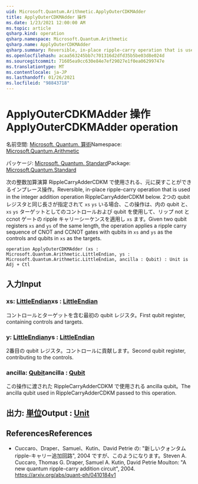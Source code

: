 ```yaml
---
uid: Microsoft.Quantum.Arithmetic.ApplyOuterCDKMAdder
title: ApplyOuterCDKMAdder 操作
ms.date: 1/23/2021 12:00:00 AM
ms.topic: article
qsharp.kind: operation
qsharp.namespace: Microsoft.Quantum.Arithmetic
qsharp.name: ApplyOuterCDKMAdder
qsharp.summary: Reversible, in-place ripple-carry operation that is used in the integer addition operation RippleCarryAdderCDKM below. Given two qubit registers `xs` and `ys` of the same length, the operation applies a ripple carry sequence of CNOT and CCNOT gates with qubits in `xs` and `ys` as the controls and qubits in `xs` as the targets.
ms.openlocfilehash: acaa563245bb7c701316d2dfd35b5be03d8e024d
ms.sourcegitcommit: 71605ea9cc630e84e7ef29027e1f0ea06299747e
ms.translationtype: MT
ms.contentlocale: ja-JP
ms.lasthandoff: 01/26/2021
ms.locfileid: "98843718"
---
```

# <a name="applyoutercdkmadder-operation"></a><span data-ttu-id="fc675-102">ApplyOuterCDKMAdder 操作</span><span class="sxs-lookup"><span data-stu-id="fc675-102">ApplyOuterCDKMAdder operation</span></span>

<span data-ttu-id="fc675-103">名前空間: [Microsoft. Quantum. 算術](xref:Microsoft.Quantum.Arithmetic)</span><span class="sxs-lookup"><span data-stu-id="fc675-103">Namespace: [Microsoft.Quantum.Arithmetic](xref:Microsoft.Quantum.Arithmetic)</span></span>

<span data-ttu-id="fc675-104">パッケージ: [Microsoft. Quantum. Standard](https://nuget.org/packages/Microsoft.Quantum.Standard)</span><span class="sxs-lookup"><span data-stu-id="fc675-104">Package: [Microsoft.Quantum.Standard](https://nuget.org/packages/Microsoft.Quantum.Standard)</span></span>


<span data-ttu-id="fc675-105">次の整数加算演算 RippleCarryAdderCDKM で使用される、元に戻すことができるインプレース操作。</span><span class="sxs-lookup"><span data-stu-id="fc675-105">Reversible, in-place ripple-carry operation that is used in the integer addition operation RippleCarryAdderCDKM below.</span></span>
<span data-ttu-id="fc675-106">2つの qubit レジスタと同じ長さが指定されて `xs` `ys` いる場合、この操作は、内の qubit と、 `xs` `ys` ターゲットとしてのコントロールおよび qubit を使用して、リップ not と ccnot ゲートの ripple キャリーシーケンスを適用し `xs` ます。</span><span class="sxs-lookup"><span data-stu-id="fc675-106">Given two qubit registers `xs` and `ys` of the same length, the operation applies a ripple carry sequence of CNOT and CCNOT gates with qubits in `xs` and `ys` as the controls and qubits in `xs` as the targets.</span></span>

```qsharp
operation ApplyOuterCDKMAdder (xs : Microsoft.Quantum.Arithmetic.LittleEndian, ys : Microsoft.Quantum.Arithmetic.LittleEndian, ancilla : Qubit) : Unit is Adj + Ctl
```


## <a name="input"></a><span data-ttu-id="fc675-107">入力</span><span class="sxs-lookup"><span data-stu-id="fc675-107">Input</span></span>

### <a name="xs--littleendian"></a><span data-ttu-id="fc675-108">xs: [LittleEndian](xref:Microsoft.Quantum.Arithmetic.LittleEndian)</span><span class="sxs-lookup"><span data-stu-id="fc675-108">xs : [LittleEndian](xref:Microsoft.Quantum.Arithmetic.LittleEndian)</span></span>

<span data-ttu-id="fc675-109">コントロールとターゲットを含む最初の qubit レジスタ。</span><span class="sxs-lookup"><span data-stu-id="fc675-109">First qubit register, containing controls and targets.</span></span>


### <a name="ys--littleendian"></a><span data-ttu-id="fc675-110">y: [LittleEndian](xref:Microsoft.Quantum.Arithmetic.LittleEndian)</span><span class="sxs-lookup"><span data-stu-id="fc675-110">ys : [LittleEndian](xref:Microsoft.Quantum.Arithmetic.LittleEndian)</span></span>

<span data-ttu-id="fc675-111">2番目の qubit レジスタ。コントロールに貢献します。</span><span class="sxs-lookup"><span data-stu-id="fc675-111">Second qubit register, contributing to the controls.</span></span>


### <a name="ancilla--qubit"></a><span data-ttu-id="fc675-112">ancilla: [Qubit](xref:microsoft.quantum.lang-ref.qubit)</span><span class="sxs-lookup"><span data-stu-id="fc675-112">ancilla : [Qubit](xref:microsoft.quantum.lang-ref.qubit)</span></span>

<span data-ttu-id="fc675-113">この操作に渡された RippleCarryAdderCDKM で使用される ancilla qubit。</span><span class="sxs-lookup"><span data-stu-id="fc675-113">The ancilla qubit used in RippleCarryAdderCDKM passed to this operation.</span></span>



## <a name="output--unit"></a><span data-ttu-id="fc675-114">出力: [単位](xref:microsoft.quantum.lang-ref.unit)</span><span class="sxs-lookup"><span data-stu-id="fc675-114">Output : [Unit](xref:microsoft.quantum.lang-ref.unit)</span></span>



## <a name="references"></a><span data-ttu-id="fc675-115">References</span><span class="sxs-lookup"><span data-stu-id="fc675-115">References</span></span>

- <span data-ttu-id="fc675-116">Cuccaro、Draper、Samuel、Kutin、David Petrie の: "新しいクォンタム ripple-キャリー追加回路", 2004 ですが、このようになります。</span><span class="sxs-lookup"><span data-stu-id="fc675-116">Steven A. Cuccaro, Thomas G. Draper, Samuel A. Kutin, David Petrie Moulton: "A new quantum ripple-carry addition circuit", 2004.</span></span>
  https://arxiv.org/abs/quant-ph/0410184v1